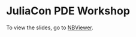 # JuliaCon PDE Workshop

To view the slides, go to [NBViewer](http://nbviewer.jupyter.org/format/slides/github/ChrisRackauckas/JuliaCon2018PODIA/blob/master/PODIA.ipynb#/).